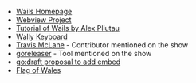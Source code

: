 - [Wails Homepage](https://wails.app/)
- [Webview Project](https://github.com/webview/webview)
- [Tutorial of Wails by Alex Pliutau](https://www.youtube.com/watch?v=Dg9rUXxNV-c)
- [Wally Keyboard](https://ergodox-ez.com/pages/wally)
- [Travis McLane](https://github.com/tmclane) - Contributor mentioned on the show
- [goreleaser](https://github.com/goreleaser/goreleaser/) - Tool mentioned on the show
- [go:draft proposal to add embed](https://go.googlesource.com/proposal/+/master/design/draft-embed.md)
- [Flag of Wales](https://en.wikipedia.org/wiki/Flag_of_Wales)
